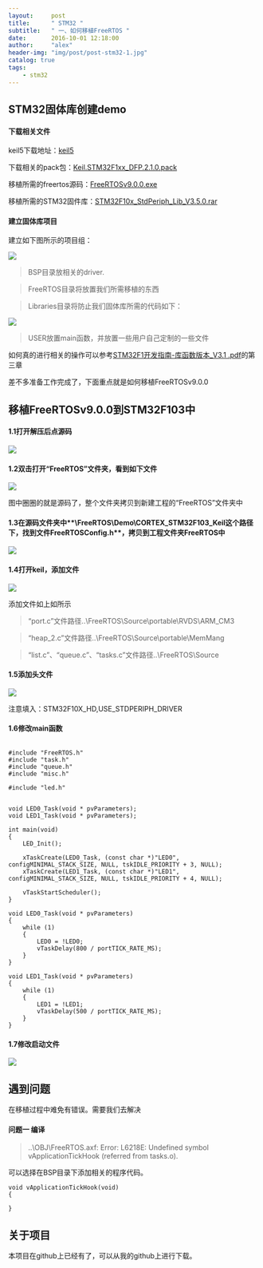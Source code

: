 ```yaml
---
layout:     post
title:      " STM32 "
subtitle:   " 一、如何移植FreeRTOS "
date:       2016-10-01 12:18:00
author:     "alex"
header-img: "img/post/post-stm32-1.jpg"
catalog: true
tags:
    - stm32
---
```

## STM32固体库创建demo

#### 下载相关文件

keil5下载地址：[keil5](http://www.keil.com/demo/eval/arm.htm)

下载相关的pack包：[Keil.STM32F1xx_DFP.2.1.0.pack](http://www.keil.com/dd2/pack/)

移植所需的freertos源码：[FreeRTOSv9.0.0.exe](https://pan.baidu.com/s/1mi4Pk3A)

移植所需的STM32固件库：[STM32F10x_StdPeriph_Lib_V3.5.0.rar](https://pan.baidu.com/s/1mh5UOD6)

####  建立固体库项目

建立如下图所示的项目组：

![](https://raw.githubusercontent.com/NingbinWang/NingbinWang.github.io/master/img/post/stm32/demo/demo1.PNG)

> BSP目录放相关的driver.

>FreeRTOS目录将放置我们所需移植的东西

>Libraries目录将防止我们固体库所需的代码如下：

![](https://raw.githubusercontent.com/NingbinWang/NingbinWang.github.io/master/img/post/stm32/demo/demo2.PNG)

>USER放置main函数，并放置一些用户自己定制的一些文件

如何真的进行相关的操作可以参考[STM32F1开发指南-库函数版本_V3.1 .pdf](https://pan.baidu.com/s/1jIlqzxs)的第三章

差不多准备工作完成了，下面重点就是如何移植FreeRTOSv9.0.0

## 移植FreeRTOSv9.0.0到STM32F103中

#### 1.1打开解压后点源码

![](https://raw.githubusercontent.com/NingbinWang/NingbinWang.github.io/master/img/post/stm32/demo/demo3.PNG)

#### 1.2双击打开“FreeRTOS”文件夹，看到如下文件

![](https://raw.githubusercontent.com/NingbinWang/NingbinWang.github.io/master/img/post/stm32/demo/demo4.PNG)

图中圈圈的就是源码了，整个文件夹拷贝到新建工程的“FreeRTOS”文件夹中

#### 1.3在源码文件夹中**\FreeRTOS\Demo\CORTEX_STM32F103_Keil**这个路径下，找到文件**FreeRTOSConfig.h**，拷贝到工程文件夹FreeRTOS中

![](https://raw.githubusercontent.com/NingbinWang/NingbinWang.github.io/master/img/post/stm32/demo/demo5.PNG)

#### 1.4打开keil，添加文件

![](https://raw.githubusercontent.com/NingbinWang/NingbinWang.github.io/master/img/post/stm32/demo/demo6.PNG)

添加文件如上如所示
    
> “port.c”文件路径..\FreeRTOS\Source\portable\RVDS\ARM_CM3
     
> “heap_2.c”文件路径..\FreeRTOS\Source\portable\MemMang
      
>“list.c”、“queue.c”、“tasks.c”文件路径..\FreeRTOS\Source

#### 1.5添加头文件

![](https://raw.githubusercontent.com/NingbinWang/NingbinWang.github.io/master/img/post/stm32/demo/demo7.PNG)

注意填入：STM32F10X_HD,USE_STDPERIPH_DRIVER

#### 1.6修改main函数

```

#include "FreeRTOS.h"
#include "task.h"
#include "queue.h"
#include "misc.h"

#include "led.h"


void LED0_Task(void * pvParameters);
void LED1_Task(void * pvParameters);

int main(void)
{
	LED_Init();
	
	xTaskCreate(LED0_Task, (const char *)"LED0", configMINIMAL_STACK_SIZE, NULL, tskIDLE_PRIORITY + 3, NULL);
	xTaskCreate(LED1_Task, (const char *)"LED1", configMINIMAL_STACK_SIZE, NULL, tskIDLE_PRIORITY + 4, NULL);
	
	vTaskStartScheduler();
}

void LED0_Task(void * pvParameters)
{
	while (1)
	{
		LED0 = !LED0;
		vTaskDelay(800 / portTICK_RATE_MS);
	}
}

void LED1_Task(void * pvParameters)
{
	while (1)
	{
		LED1 = !LED1;
		vTaskDelay(500 / portTICK_RATE_MS);
	}
}
```

#### 1.7修改启动文件

![](https://raw.githubusercontent.com/NingbinWang/NingbinWang.github.io/master/img/post/stm32/demo/demo7.PNG)

## 遇到问题

在移植过程中难免有错误。需要我们去解决

#### 问题一 编译

> ..\OBJ\FreeRTOS.axf: Error: L6218E: Undefined symbol vApplicationTickHook (referred from tasks.o).

可以选择在BSP目录下添加相关的程序代码。

```
void vApplicationTickHook(void)
{
  
}
```

## 关于项目

本项目在github上已经有了，可以从我的github上进行下载。
